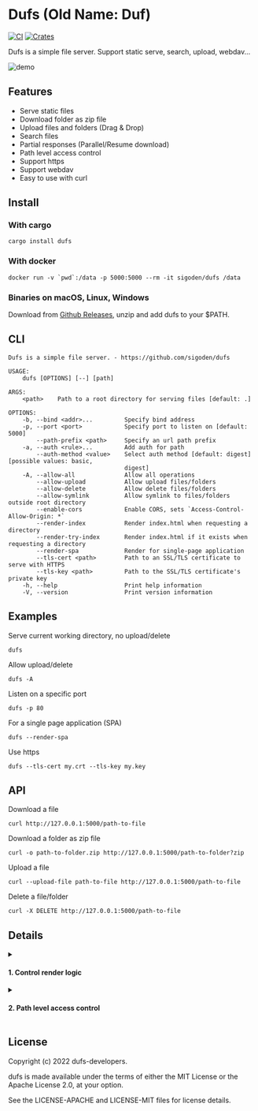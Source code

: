 # Dufs (Old Name: Duf)

[![CI](https://github.com/sigoden/dufs/actions/workflows/ci.yaml/badge.svg)](https://github.com/sigoden/dufs/actions/workflows/ci.yaml)
[![Crates](https://img.shields.io/crates/v/dufs.svg)](https://crates.io/crates/dufs)

Dufs is a simple file server. Support static serve, search, upload, webdav...

![demo](https://user-images.githubusercontent.com/4012553/174486522-7af350e6-0195-4f4a-8480-d9464fc6452f.png)

## Features

- Serve static files
- Download folder as zip file
- Upload files and folders (Drag & Drop)
- Search files
- Partial responses (Parallel/Resume download)
- Path level access control
- Support https
- Support webdav
- Easy to use with curl

## Install

### With cargo

```
cargo install dufs
```

### With docker

```
docker run -v `pwd`:/data -p 5000:5000 --rm -it sigoden/dufs /data
```

### Binaries on macOS, Linux, Windows

Download from [Github Releases](https://github.com/sigoden/dufs/releases), unzip and add dufs to your $PATH.

## CLI

```
Dufs is a simple file server. - https://github.com/sigoden/dufs

USAGE:
    dufs [OPTIONS] [--] [path]

ARGS:
    <path>    Path to a root directory for serving files [default: .]

OPTIONS:
    -b, --bind <addr>...         Specify bind address
    -p, --port <port>            Specify port to listen on [default: 5000]
        --path-prefix <path>     Specify an url path prefix
    -a, --auth <rule>...         Add auth for path
        --auth-method <value>    Select auth method [default: digest] [possible values: basic,
                                 digest]
    -A, --allow-all              Allow all operations
        --allow-upload           Allow upload files/folders
        --allow-delete           Allow delete files/folders
        --allow-symlink          Allow symlink to files/folders outside root directory
        --enable-cors            Enable CORS, sets `Access-Control-Allow-Origin: *`
        --render-index           Render index.html when requesting a directory
        --render-try-index       Render index.html if it exists when requesting a directory
        --render-spa             Render for single-page application
        --tls-cert <path>        Path to an SSL/TLS certificate to serve with HTTPS
        --tls-key <path>         Path to the SSL/TLS certificate's private key
    -h, --help                   Print help information
    -V, --version                Print version information
```

## Examples

Serve current working directory, no upload/delete

```
dufs
```

Allow upload/delete

```
dufs -A
```

Listen on a specific port

```
dufs -p 80
```

For a single page application (SPA)

```
dufs --render-spa
```

Use https

```
dufs --tls-cert my.crt --tls-key my.key
```

## API

Download a file
```
curl http://127.0.0.1:5000/path-to-file
```

Download a folder as zip file

```
curl -o path-to-folder.zip http://127.0.0.1:5000/path-to-folder?zip
```

Upload a file

```
curl --upload-file path-to-file http://127.0.0.1:5000/path-to-file
```

Delete a file/folder

```
curl -X DELETE http://127.0.0.1:5000/path-to-file
```

## Details

<details>
<summary>

#### 1. Control render logic

</summary>


The default render logic is:

-  If request for a folder, rendering the directory listing. 
-  If request for a file, rendering the file.
-  If request target does not exist, returns 404.

The `--render-*` options change the render logic:

- `--render-index`: If request for a folder, rendering index.html in the folder. If the index.html file does not exist, return 404.
- `--render-try-index`: Like `--render-index`, rendering the directory listing if the index.html file does not exist, other than return 404.
- `--render-spa`: If request target does not exist, rendering `/index.html`

</details>

<details>
<summary>

#### 2. Path level access control

</summary>

```
dufs -a <path>@<readwrite>[@<readonly>]
```

- `<path>`: Path to protected
- `<readwrite>`: Account with readwrite permission, required
- `<readonly>`: Account with readonly permission, optional

> `*` as `<readonly>` means `<path>` is public, everyone can access/download it.

For example:

```
dufs -a /@admin:pass@* -a /ui@designer:pass1 -A
```
- All files/folders are public to access/download.
- Account `admin:pass` can upload/delete/download any files/folders.
- Account `designer:pass1` can upload/delete/download any files/folders in the `ui` folder.

Curl with digest auth:

```
curl --digest -u designer:pass1 http://127.0.0.1:5000/ui/path-to-file
```

</details>

## License

Copyright (c) 2022 dufs-developers.

dufs is made available under the terms of either the MIT License or the Apache License 2.0, at your option.

See the LICENSE-APACHE and LICENSE-MIT files for license details.